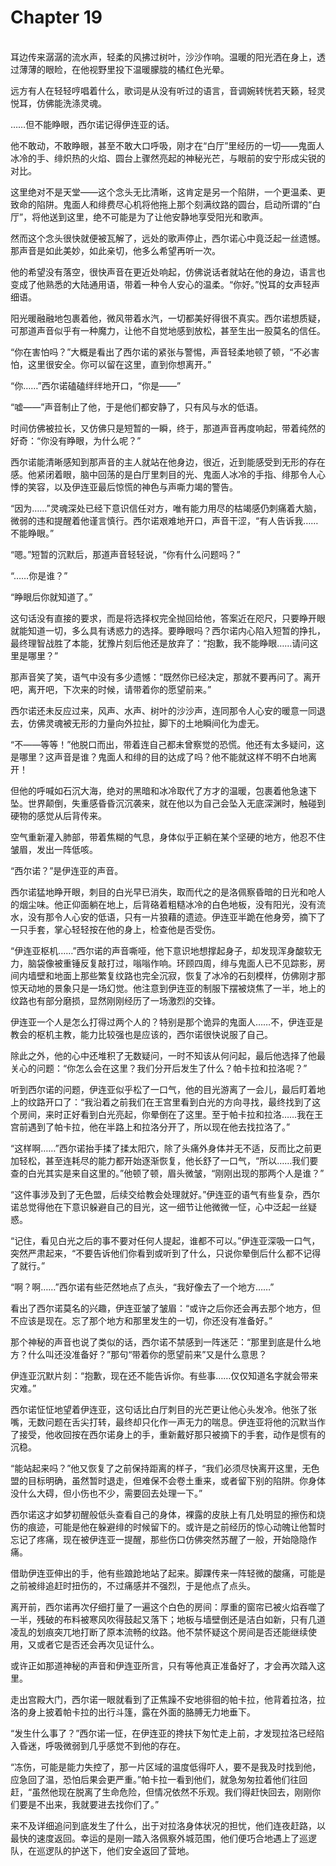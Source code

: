 # Chapter 19

<br>
耳边传来潺潺的流水声，轻柔的风拂过树叶，沙沙作响。温暖的阳光洒在身上，透过薄薄的眼睑，在他视野里投下温暖朦胧的橘红色光晕。

远方有人在轻轻哼唱着什么，歌词是从没有听过的语言，音调婉转恍若天籁，轻灵悦耳，仿佛能洗涤灵魂。

……但不能睁眼，西尔诺记得伊连亚的话。

他不敢动，不敢睁眼，甚至不敢大口呼吸，刚才在“白厅”里经历的一切——鬼面人冰冷的手、绯炽热的火焰、圆台上骤然亮起的神秘光芒，与眼前的安宁形成尖锐的对比。

这里绝对不是天堂——这个念头无比清晰，这肯定是另一个陷阱，一个更温柔、更致命的陷阱。鬼面人和绯费尽心机将他拖上那个刻满纹路的圆台，启动所谓的“白厅”，将他送到这里，绝不可能是为了让他安静地享受阳光和歌声。

然而这个念头很快就便被瓦解了，远处的歌声停止，西尔诺心中竟泛起一丝遗憾。那声音是如此美妙，如此亲切，他多么希望再听一次。

他的希望没有落空，很快声音在更近处响起，仿佛说话者就站在他的身边，语言也变成了他熟悉的大陆通用语，带着一种令人安心的温柔。“你好。”悦耳的女声轻声细语。

阳光暖融融地包裹着他，微风带着水汽，一切都美好得很不真实。西尔诺想质疑，可那道声音似乎有一种魔力，让他不自觉地感到放松，甚至生出一股莫名的信任。

“你在害怕吗？”大概是看出了西尔诺的紧张与警惕，声音轻柔地顿了顿，“不必害怕，这里很安全。你可以留在这里，直到你想离开。”

“你……”西尔诺磕磕绊绊地开口，“你是——”

“嘘——”声音制止了他，于是他们都安静了，只有风与水的低语。

时间仿佛被拉长，又仿佛只是短暂的一瞬，终于，那道声音再度响起，带着纯然的好奇：“你没有睁眼，为什么呢？”

西尔诺能清晰感知到那声音的主人就站在他身边，很近，近到能感受到无形的存在感。他紧闭着眼，脑中回荡的是白厅里刺目的光、鬼面人冰冷的手指、绯那令人心悸的笑容，以及伊连亚最后惊慌的神色与声嘶力竭的警告。

“因为……”灵魂深处已经下意识信任对方，唯有能力用尽的枯竭感仍刺痛着大脑，微弱的违和提醒着他谨言慎行。西尔诺艰难地开口，声音干涩，“有人告诉我……不能睁眼。”

“嗯。”短暂的沉默后，那道声音轻轻说，“你有什么问题吗？”

“……你是谁？”

“睁眼后你就知道了。”

这句话没有直接的要求，而是将选择权完全抛回给他，答案近在咫尺，只要睁开眼就能知道一切，多么具有诱惑力的选择。要睁眼吗？西尔诺内心陷入短暂的挣扎，最终理智战胜了本能，犹豫片刻后他还是放弃了：“抱歉，我不能睁眼……请问这里是哪里？”

那声音笑了笑，语气中没有多少遗憾：“既然你已经决定，那就不要再问了。离开吧，离开吧，下次来的时候，请带着你的愿望前来。”

西尔诺还未反应过来，风声、水声、树叶的沙沙声，连同那令人心安的暖意一同退去，仿佛灵魂被无形的力量向外拉扯，脚下的土地瞬间化为虚无。

“不——等等！”他脱口而出，带着连自己都未曾察觉的恐慌。他还有太多疑问，这是哪里？这声音是谁？鬼面人和绯的目的达成了吗？他不能就这样不明不白地离开！

但他的呼喊如石沉大海，绝对的黑暗和冰冷取代了方才的温暖，包裹着他急速下坠。世界颠倒，失重感昏昏沉沉袭来，就在他以为自己会坠入无底深渊时，触碰到硬物的感觉从后背传来。

空气重新灌入肺部，带着焦糊的气息，身体似乎正躺在某个坚硬的地方，他忍不住皱眉，发出一阵低咳。

“西尔诺？”是伊连亚的声音。

西尔诺猛地睁开眼，刺目的白光早已消失，取而代之的是洛佩察昏暗的日光和呛人的烟尘味。他正仰面躺在地上，后背硌着粗糙冰冷的白色地板，没有阳光，没有流水，没有那令人心安的低语，只有一片狼藉的遗迹。伊连亚半跪在他身旁，摘下了一只手套，掌心轻轻按在他的身上，检查他是否受伤。

“伊连亚枢机……”西尔诺的声音嘶哑，他下意识地想撑起身子，却发现浑身酸软无力，脑袋像被重锤反复敲打过，嗡嗡作响。环顾四周，绯与鬼面人已不见踪影，房间内墙壁和地面上那些繁复纹路也完全沉寂，恢复了冰冷的石刻模样，仿佛刚才那惊天动地的景象只是一场幻觉。他注意到伊连亚的制服下摆被烧焦了一半，地上的纹路也有部分磨损，显然刚刚经历了一场激烈的交锋。

伊连亚一个人是怎么打得过两个人的？特别是那个诡异的鬼面人……不，伊连亚是教会的枢机主教，能力比较强也是应该的，西尔诺很快说服了自己。

除此之外，他的心中还堆积了无数疑问，一时不知该从何问起，最后他选择了他最关心的问题：“你怎么会在这里？我们分开后发生了什么？帕卡拉和拉洛呢？”

听到西尔诺的问题，伊连亚似乎松了一口气，他的目光游离了一会儿，最后盯着地上的纹路开口了：“我沿着之前我们在王宫里看到白光的方向寻找，最终找到了这个房间，来时正好看到白光亮起，你晕倒在了这里。至于帕卡拉和拉洛……我在王宫前遇到了帕卡拉，他在半路上和拉洛分开了，所以现在他去找拉洛了。”

“这样啊……”西尔诺抬手揉了揉太阳穴，除了头痛外身体并无不适，反而比之前更加轻松，甚至连耗尽的能力都开始逐渐恢复，他长舒了一口气，“所以……我们要查的白光其实是来自这里的。”他顿了顿，眉头微皱，“刚刚出现的那两个人是谁？”

“这件事涉及到了无色盟，后续交给教会处理就好。”伊连亚的语气有些复杂，西尔诺总觉得他在下意识躲避自己的目光，这一细节让他微微一怔，心中泛起一丝疑惑。

“记住，看见白光之后的事不要对任何人提起，谁都不可以。”伊连亚深吸一口气，突然严肃起来，“不要告诉他们你看到或听到了什么，只说你晕倒后什么都不记得了就行。”

“啊？啊……”西尔诺有些茫然地点了点头，“我好像去了一个地方……”

看出了西尔诺莫名的兴趣，伊连亚皱了皱眉：“或许之后你还会再去那个地方，但不应该是现在。忘了那个地方和那里发生的一切，你还没有准备好。”

那个神秘的声音也说了类似的话，西尔诺不禁感到一阵迷茫：“那里到底是什么地方？什么叫还没准备好？”那句“带着你的愿望前来”又是什么意思？

伊连亚沉默片刻：“抱歉，现在还不能告诉你。有些事……仅仅知道名字就会带来灾难。”

西尔诺怔怔地望着伊连亚，这句话比白厅刺目的光芒更让他心头发冷。他张了张嘴，无数问题在舌尖打转，最终却只化作一声无力的喘息。伊连亚将他的沉默当作了接受，他收回按在西尔诺身上的手，重新戴好那只被摘下的手套，动作是惯有的沉稳。

“能站起来吗？”他又恢复了之前保持距离的样子，“我们必须尽快离开这里，无色盟的目标明确，虽然暂时退走，但难保不会卷土重来，或者留下别的陷阱。你身体没什么大碍，但小伤也不少，需要回去处理一下。”

西尔诺这才如梦初醒般低头查看自己的身体，裸露的皮肤上有几处明显的擦伤和烧伤的痕迹，可能是他在躲避绯的时候留下的。或许是之前经历的惊心动魄让他暂时忘记了疼痛，现在被伊连亚一提醒，那些伤口仿佛突然苏醒了一般，开始隐隐作痛。

借助伊连亚伸出的手，他有些踉跄地站了起来。脚踝传来一阵轻微的酸痛，可能是之前被绯追赶时扭伤的，不过痛感并不强烈，于是他点了点头。

离开前，西尔诺再次仔细打量了一遍这个白色的房间：厚重的窗帘已被火焰吞噬了一半，残破的布料被寒风吹得鼓起又落下；地板与墙壁倒还是洁白如新，只有几道凌乱的划痕突兀地打断了原本流畅的纹路。他不禁怀疑这个房间是否还能继续使用，又或者它是否还会再次见证什么。

或许正如那道神秘的声音和伊连亚所言，只有等他真正准备好了，才会再次踏入这里。

走出宫殿大门，西尔诺一眼就看到了正焦躁不安地徘徊的帕卡拉，他背着拉洛，拉洛的身上披着帕卡拉的出行斗篷，露在外面的胳膊无力地垂下。

“发生什么事了？”西尔诺一怔，在伊连亚的搀扶下匆忙走上前，才发现拉洛已经陷入昏迷，呼吸微弱到几乎感觉不到他的存在。

“冻伤，可能是能力失控了，那一片区域的温度低得吓人，要不是我及时找到他，应急回了温，恐怕后果会更严重。”帕卡拉一看到他们，就急匆匆拉着他们往回赶，“虽然他现在脱离了生命危险，但情况依然不乐观。我们得赶快回去，刚刚你们要是不出来，我就要进去找你们了。”

来不及详细追问到底发生了什么，出于对拉洛身体状况的担忧，他们连夜赶路，以最快的速度返回。幸运的是刚一踏入洛佩察外城范围，他们便巧合地遇上了巡逻队，在巡逻队的护送下，他们安全返回了营地。
